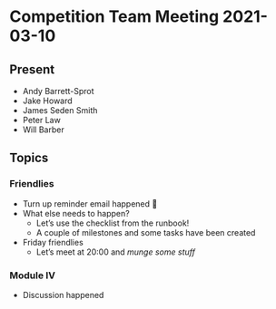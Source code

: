 # Competition Team Meeting 2021-03-10

## Present

- Andy Barrett-Sprot
- Jake Howard
- James Seden Smith
- Peter Law
- Will Barber

## Topics

### Friendlies

- Turn up reminder email happened 🎉
- What else needs to happen?
  - Let’s use the checklist from the runbook!
  - A couple of milestones and some tasks have been created
- Friday friendlies
  - Let’s meet at 20:00 and _munge some stuff_

### Module Ⅳ

- Discussion happened
